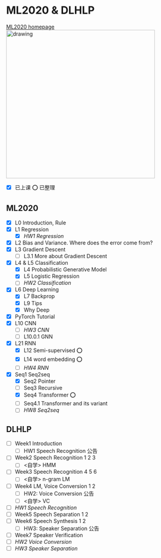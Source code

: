 # ML2020 & DLHLP
[ML2020 homepage](http://speech.ee.ntu.edu.tw/~tlkagk/courses_ML20.html)
<br />
<img src="http://speech.ee.ntu.edu.tw/~tlkagk/HW.png" alt="drawing" width="400"/>
- [x] 已上课 ⭕ 已整理

## ML2020
- [x] L0 Introduction, Rule
- [x] L1 Regression
  - [x] *HW1 Regression*
- [x] L2 Bias and Variance. Where does the error come from?
- [x] L3 Gradient Descent
  - [ ] L3.1 More about Gradient Descent
- [x] L4 & L5 Classification
  - [x] L4 Probabilistic Generative Model
  - [x] L5 Logistic Regression
  - [ ] *HW2 Classification*
- [x] L6 Deep Learning
  - [x] L7 Backprop
  - [x] L9 Tips
  - [x] Why Deep
- [x] PyTorch Tutorial
- [x] L10 CNN
  - [ ] *HW3 CNN*
  - [ ] L10.0.1 GNN 
- [x] L21 RNN
  - [x] L12 Semi-supervised ⭕
  - [x] L14 word embedding ⭕
  - [ ] *HW4 RNN*
- [x] Seq1 Seq2seq
  - [x] Seq2 Pointer
  - [ ] Seq3 Recursive
  - [x] Seq4 Transformer ⭕
  - [ ] Seq4.1 Transformer and its variant
  - [ ] *HW8 Seq2seq*

## DLHLP  	
- [ ] Week1 Introduction
  - [ ] HW1 Speech Recognition 公告
- [ ] Week2 Speech Recognition 1 2 3 
  - [ ] <自学> HMM
- [ ] Week3 Speech Recognition 4 5 6
  - [ ] <自学> n-gram LM		
- [ ] Week4 LM, Voice Conversion 1 2  
  - [ ] HW2: Voice Conversion 公告 
  - [ ] <自学> VC
- [ ] *HW1 Speech Recognition*
- [ ] Week5 Speech Separation 1 2
- [ ] Week6 Speech Synthesis 1 2
  - [ ] HW3: Speaker Separation 公告
- [ ] Week7 Speaker Verification
- [ ] *HW2 Voice Conversion*
- [ ] *HW3 Speaker Separation*
